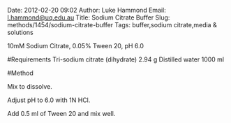 Date: 2012-02-20 09:02
Author: Luke Hammond
Email: l.hammond@uq.edu.au
Title: Sodium Citrate Buffer
Slug: methods/1454/sodium-citrate-buffer
Tags: buffer,sodium citrate,media &amp; solutions

10mM Sodium Citrate, 0.05% Tween 20, pH 6.0





#Requirements
Tri-sodium citrate (dihydrate) 2.94 g
Distilled water 1000 ml


#Method

Mix to dissolve.



Adjust pH to 6.0 with 1N HCl.



Add 0.5 ml of Tween 20 and mix well.





